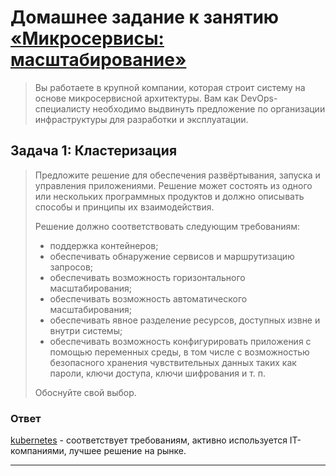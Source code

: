 
# Домашнее задание к занятию [«Микросервисы: масштабирование»](https://github.com/netology-code/micros-homeworks/blob/main/11-microservices-04-scaling.md)

>Вы работаете в крупной компании, которая строит систему на основе микросервисной архитектуры.
>Вам как DevOps-специалисту необходимо выдвинуть предложение по организации инфраструктуры для разработки и эксплуатации.

## Задача 1: Кластеризация

>Предложите решение для обеспечения развёртывания, запуска и управления приложениями.
>Решение может состоять из одного или нескольких программных продуктов и должно описывать способы и принципы их взаимодействия.
>
>Решение должно соответствовать следующим требованиям:
>- поддержка контейнеров;
>- обеспечивать обнаружение сервисов и маршрутизацию запросов;
>- обеспечивать возможность горизонтального масштабирования;
>- обеспечивать возможность автоматического масштабирования;
>- обеспечивать явное разделение ресурсов, доступных извне и внутри системы;
>- обеспечивать возможность конфигурировать приложения с помощью переменных среды, в том числе с возможностью безопасного хранения чувствительных данных таких как пароли, ключи доступа, ключи шифрования и т. п.
>
>Обоснуйте свой выбор.

### Ответ

[kubernetes](https://kubernetes.io) - соответствует требованиям, активно используется IT-компаниями, лучшее решение на рынке.

---